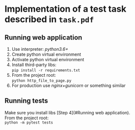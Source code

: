 # Implementation of a test task described in `task.pdf`
## Running web application
1. Use interpreter: _python3.6+_
2. Create python virtual environment
3. Activate python virtual environment
4. Install third-party libs:\
`pip install -r requirements.txt`
5. From the project root:\
`python http_file_to_page.py`
6. For production use _nginx+gunicorn_ or something similar

## Running tests
Make sure you install libs [Step 4](#Running web application).\
From the project root:\
`python -m pytest tests`

